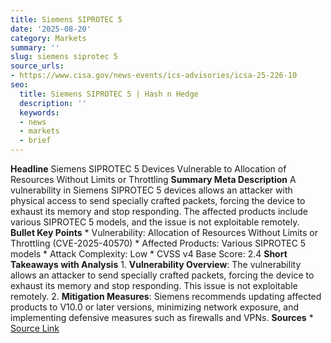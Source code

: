```yaml
---
title: Siemens SIPROTEC 5
date: '2025-08-20'
category: Markets
summary: ''
slug: siemens siprotec 5
source_urls:
- https://www.cisa.gov/news-events/ics-advisories/icsa-25-226-10
seo:
  title: Siemens SIPROTEC 5 | Hash n Hedge
  description: ''
  keywords:
  - news
  - markets
  - brief
---
```


**Headline** Siemens SIPROTEC 5 Devices Vulnerable to Allocation of Resources Without Limits or Throttling  **Summary Meta Description** A vulnerability in Siemens SIPROTEC 5 devices allows an attacker with physical access to send specially crafted packets, forcing the device to exhaust its memory and stop responding. The affected products include various SIPROTEC 5 models, and the issue is not exploitable remotely.  **Bullet Key Points**  * Vulnerability: Allocation of Resources Without Limits or Throttling (CVE-2025-40570) * Affected Products: Various SIPROTEC 5 models * Attack Complexity: Low * CVSS v4 Base Score: 2.4  **Short Takeaways with Analysis**  1. **Vulnerability Overview**: The vulnerability allows an attacker to send specially crafted packets, forcing the device to exhaust its memory and stop responding. This issue is not exploitable remotely. 2. **Mitigation Measures**: Siemens recommends updating affected products to V10.0 or later versions, minimizing network exposure, and implementing defensive measures such as firewalls and VPNs.  **Sources** * [Source Link](https://www.cisa.gov/news-events/ics-advisories/icsa-25-226-10) 
